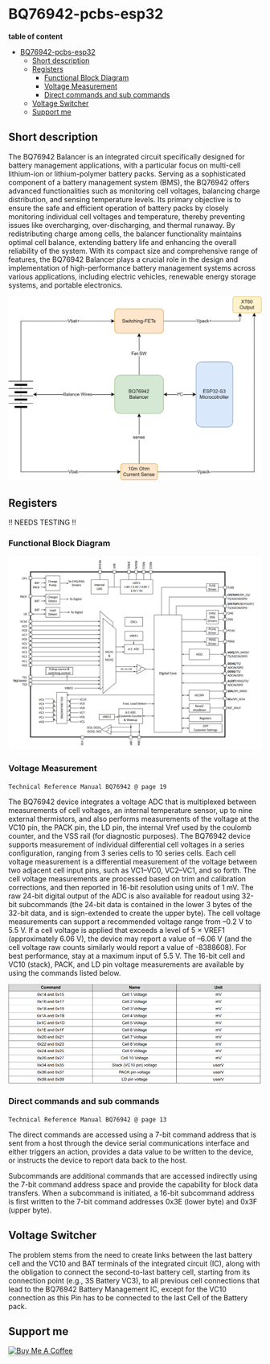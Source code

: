 # BQ76942-pcbs-esp32

**table of content**
- [BQ76942-pcbs-esp32](#bq76942-pcbs-esp32)
  - [Short description](#short-description)
  - [Registers](#registers)
    - [Functional Block Diagram](#functional-block-diagram)
    - [Voltage Measurement](#voltage-measurement)
    - [Direct commands and sub commands](#direct-commands-and-sub-commands)
  - [Voltage Switcher](#voltage-switcher)
  - [Support me](#support-me)

## Short description
The BQ76942 Balancer is an integrated circuit specifically designed for battery management applications, with a particular focus on multi-cell lithium-ion or lithium-polymer battery packs. Serving as a sophisticated component of a battery management system (BMS), the BQ76942 offers advanced functionalities such as monitoring cell voltages, balancing charge distribution, and sensing temperature levels. Its primary objective is to ensure the safe and efficient operation of battery packs by closely monitoring individual cell voltages and temperature, thereby preventing issues like overcharging, over-discharging, and thermal runaway. By redistributing charge among cells, the balancer functionality maintains optimal cell balance, extending battery life and enhancing the overall reliability of the system. With its compact size and comprehensive range of features, the BQ76942 Balancer plays a crucial role in the design and implementation of high-performance battery management systems across various applications, including electric vehicles, renewable energy storage systems, and portable electronics.

![drawio image basic diagram](documents/img/BQ76942-diagram.drawio.svg)


## Registers
!! NEEDS TESTING !!

### Functional Block Diagram
![functional block diagram](documents/img/functional-block-diagram.png)

### Voltage Measurement
`Technical Reference Manual BQ76942 @ page 19`

The BQ76942 device integrates a voltage ADC that is multiplexed between measurements of cell voltages, an internal temperature sensor, up to nine external thermistors, and also performs measurements of the voltage at the VC10 pin, the PACK pin, the LD pin, the internal Vref used by the coulomb counter, and the VSS rail (for diagnostic purposes). The BQ76942 device supports measurement of individual differential cell voltages in a series configuration, ranging from 3 series cells to 10 series cells. Each cell voltage measurement is a differential measurement of the voltage between two adjacent cell input pins, such as VC1–VC0, VC2–VC1, and so forth. The cell voltage measurements are processed based on trim and calibration corrections, and then reported in 16-bit resolution using units of 1 mV. The raw 24-bit digital output of the ADC is also available for readout using 32-bit subcommands (the 24-bit data is contained in the lower 3 bytes of the 32-bit data, and is sign-extended to create the upper byte). The cell voltage measurements can support a recommended voltage range from –0.2 V to 5.5 V. If a cell voltage is applied that exceeds a level of 5 × VREF1 (approximately 6.06 V), the device may report a value of –6.06 V (and the cell voltage raw counts similarly would report a value of -8388608). For best performance, stay at a maximum input of 5.5 V. The 16-bit cell and VC10 (stack), PACK, and LD pin voltage measurements are available by using the commands listed below.

![voltage measurement diagram](documents/img/voltage-messurement-diagram.png)

### Direct commands and sub commands
`Technical Reference Manual BQ76942 @ page 13`

The direct commands are accessed using a 7-bit command address that is sent from a host through the device serial communications interface and either triggers an action, provides a data value to be written to the device, or instructs the device to report data back to the host.

Subcommands are additional commands that are accessed indirectly using the 7-bit command address space and provide the capability for block data transfers. When a subcommand is initiated, a 16-bit
subcommand address is first written to the 7-bit command addresses 0x3E (lower byte) and 0x3F (upper byte).


## Voltage Switcher
The problem stems from the need to create links between the last battery cell and the VC10 and BAT terminals of the integrated circuit (IC), along with the obligation to connect the second-to-last battery cell, starting from its connection point (e.g., 3S Battery VC3), to all previous cell connections that lead to the BQ76942 Battery Management IC, except for the VC10 connection as this Pin has to be connected to the last Cell of the Battery pack.

## Support me
<a href="https://www.buymeacoffee.com/georgmareku" target="_blank"><img src="https://www.buymeacoffee.com/assets/img/custom_images/orange_img.png" alt="Buy Me A Coffee" style="height: 41px !important;width: 174px !important;box-shadow: 0px 3px 2px 0px rgba(190, 190, 190, 0.5) !important;-webkit-box-shadow: 0px 3px 2px 0px rgba(190, 190, 190, 0.5) !important;" ></a>
